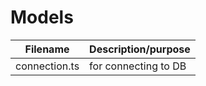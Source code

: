 # Models

| Filename      | Description/purpose  |
|---------------|----------------------|
| connection.ts | for connecting to DB |